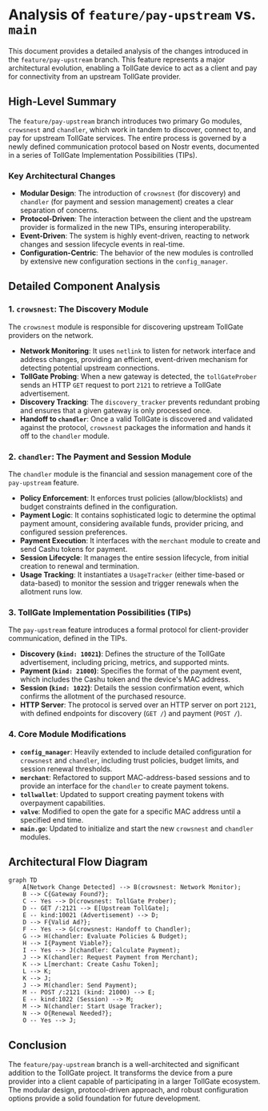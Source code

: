 # Analysis of `feature/pay-upstream` vs. `main`

This document provides a detailed analysis of the changes introduced in the `feature/pay-upstream` branch. This feature represents a major architectural evolution, enabling a TollGate device to act as a client and pay for connectivity from an upstream TollGate provider.

## High-Level Summary

The `feature/pay-upstream` branch introduces two primary Go modules, `crowsnest` and `chandler`, which work in tandem to discover, connect to, and pay for upstream TollGate services. The entire process is governed by a newly defined communication protocol based on Nostr events, documented in a series of TollGate Implementation Possibilities (TIPs).

### Key Architectural Changes

-   **Modular Design**: The introduction of `crowsnest` (for discovery) and `chandler` (for payment and session management) creates a clear separation of concerns.
-   **Protocol-Driven**: The interaction between the client and the upstream provider is formalized in the new TIPs, ensuring interoperability.
-   **Event-Driven**: The system is highly event-driven, reacting to network changes and session lifecycle events in real-time.
-   **Configuration-Centric**: The behavior of the new modules is controlled by extensive new configuration sections in the `config_manager`.

## Detailed Component Analysis

### 1. `crowsnest`: The Discovery Module

The `crowsnest` module is responsible for discovering upstream TollGate providers on the network.

-   **Network Monitoring**: It uses `netlink` to listen for network interface and address changes, providing an efficient, event-driven mechanism for detecting potential upstream connections.
-   **TollGate Probing**: When a new gateway is detected, the `tollGateProber` sends an HTTP `GET` request to port `2121` to retrieve a TollGate advertisement.
-   **Discovery Tracking**: The `discovery_tracker` prevents redundant probing and ensures that a given gateway is only processed once.
-   **Handoff to `chandler`**: Once a valid TollGate is discovered and validated against the protocol, `crowsnest` packages the information and hands it off to the `chandler` module.

### 2. `chandler`: The Payment and Session Module

The `chandler` module is the financial and session management core of the `pay-upstream` feature.

-   **Policy Enforcement**: It enforces trust policies (allow/blocklists) and budget constraints defined in the configuration.
-   **Payment Logic**: It contains sophisticated logic to determine the optimal payment amount, considering available funds, provider pricing, and configured session preferences.
-   **Payment Execution**: It interfaces with the `merchant` module to create and send Cashu tokens for payment.
-   **Session Lifecycle**: It manages the entire session lifecycle, from initial creation to renewal and termination.
-   **Usage Tracking**: It instantiates a `UsageTracker` (either time-based or data-based) to monitor the session and trigger renewals when the allotment runs low.

### 3. TollGate Implementation Possibilities (TIPs)

The `pay-upstream` feature introduces a formal protocol for client-provider communication, defined in the TIPs.

-   **Discovery (`kind: 10021`)**: Defines the structure of the TollGate advertisement, including pricing, metrics, and supported mints.
-   **Payment (`kind: 21000`)**: Specifies the format of the payment event, which includes the Cashu token and the device's MAC address.
-   **Session (`kind: 1022`)**: Details the session confirmation event, which confirms the allotment of the purchased resource.
-   **HTTP Server**: The protocol is served over an HTTP server on port `2121`, with defined endpoints for discovery (`GET /`) and payment (`POST /`).

### 4. Core Module Modifications

-   **`config_manager`**: Heavily extended to include detailed configuration for `crowsnest` and `chandler`, including trust policies, budget limits, and session renewal thresholds.
-   **`merchant`**: Refactored to support MAC-address-based sessions and to provide an interface for the `chandler` to create payment tokens.
-   **`tollwallet`**: Updated to support creating payment tokens with overpayment capabilities.
-   **`valve`**: Modified to open the gate for a specific MAC address until a specified end time.
-   **`main.go`**: Updated to initialize and start the new `crowsnest` and `chandler` modules.

## Architectural Flow Diagram

```mermaid
graph TD
    A[Network Change Detected] --> B(crowsnest: Network Monitor);
    B --> C{Gateway Found?};
    C -- Yes --> D(crowsnest: TollGate Prober);
    D -- GET /:2121 --> E[Upstream TollGate];
    E -- kind:10021 (Advertisement) --> D;
    D --> F{Valid Ad?};
    F -- Yes --> G(crowsnest: Handoff to Chandler);
    G --> H(chandler: Evaluate Policies & Budget);
    H --> I{Payment Viable?};
    I -- Yes --> J(chandler: Calculate Payment);
    J --> K(chandler: Request Payment from Merchant);
    K --> L[merchant: Create Cashu Token];
    L --> K;
    K --> J;
    J --> M(chandler: Send Payment);
    M -- POST /:2121 (kind: 21000) --> E;
    E -- kind:1022 (Session) --> M;
    M --> N(chandler: Start Usage Tracker);
    N --> O{Renewal Needed?};
    O -- Yes --> J;
```

## Conclusion

The `feature/pay-upstream` branch is a well-architected and significant addition to the TollGate project. It transforms the device from a pure provider into a client capable of participating in a larger TollGate ecosystem. The modular design, protocol-driven approach, and robust configuration options provide a solid foundation for future development.
